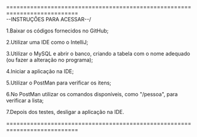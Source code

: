 ===========================================================================                                                                 
                   \--INSTRUÇÕES PARA ACESSAR--/

1.Baixar os códigos fornecidos no GitHub;

2.Utilizar uma IDE como o IntelliJ;

3.Utilizar o MySQL e abrir o banco, criando a tabela com o nome adequado (ou fazer a alteração no programa);

4.Iniciar a aplicação na IDE;

5.Utilizar o PostMan para verificar os itens;

6.No PostMan utilizar os comandos disponíveis, como "/pessoa", para verificar a lista;

7.Depois dos testes, desligar a aplicação na IDE. 

===========================================================================
